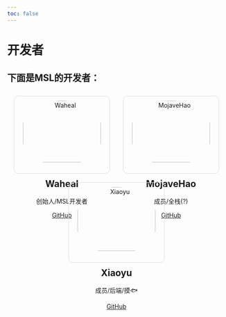 ```yaml
---
toc: false
---
```

# 开发者
## 下面是MSL的开发者：
<style>
  .card {
    width: 200px;
    border: 1px solid #ddd;
    padding: 10px;
    margin: 10px;
    border-radius: 10px; /* 添加圆角 */
  }
  .cards {
    display: flex;
    justify-content: space-around;
    flex-wrap: wrap; /* 当空间不足时，允许卡片换行 */
  }
  @media (max-width: 700px) { /* 当网页宽度小于700px时，改变布局 */
    .cards {
      flex-direction: column;
      align-items: center;
    }
  }
</style>
<div class="cards">
  <div class="card">
  <center>
<img src="https://q.qlogo.cn/headimg_dl?dst_uin=2035582067&spec=640&img_type=jpg" alt="Waheal" style="width:95%; border-radius: 50%;"></center>
    <center><h2>Waheal</h2>
    <p>创始人/MSL开发者</p>
    <p><a href="https://www.github.com/Waheal">GitHub</a></p></center>
  </div>
  <div class="card">
  <center>
    <img src="https://q.qlogo.cn/headimg_dl?dst_uin=353181381&spec=640&img_type=jpg" alt="MojaveHao" style="width:95%; border-radius: 50%;"></center>
    <center><h2>MojaveHao</h2>
    <p>成员/全栈(?)</p>
    <p><a href="https://www.github.com/MojaveHao">GitHub</a></p></center>
  </div>
  <div class="card">
    <center><img src="https://q.qlogo.cn/headimg_dl?dst_uin=1791123970&spec=640&img_type=jpg" alt="Xiaoyu" style="width:95%; border-radius: 50%;"></center>
    <center><h2>Xiaoyu</h2>
    <p>成员/后端/摸🐟</p>
    <p><a href="https://www.github.com/luluxiaoyu">GitHub</a></p></center>
  </div>
</div>
